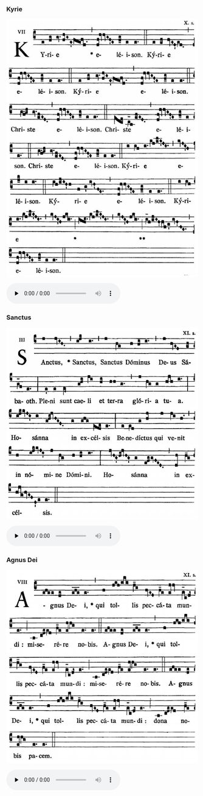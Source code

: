### Kyrie

![](images/mass-vi-kyrie.jpg)

<audio src="https://storage.googleapis.com/kyriale/djc_06_kyrie_mp3_1.mp3" preload="none" controls="controls"></audio>

### Sanctus

![](images/mass-vi-sanctus.jpg)

<audio src="https://storage.googleapis.com/kyriale/djc_06_sanctus_mp3_1.mp3" preload="none" controls="controls"></audio>

### Agnus Dei

![](images/mass-vi-agnus.jpg)

<audio src="https://storage.googleapis.com/kyriale/djc_06_agnus_mp3_1.mp3" preload="none" controls="controls"></audio>
